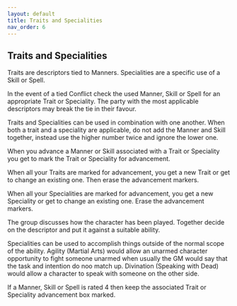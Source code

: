 ```yaml
---
layout: default
title: Traits and Specialities
nav_order: 6
---
```

## Traits and Specialities

Traits are descriptors tied to Manners.
Specialities are a specific use of a Skill or Spell.

In the event of a tied Conflict check the used Manner, Skill or Spell for an appropriate Trait or Speciality. The party with the most applicable descriptors may break the tie in their favour.

Traits and Specialities can be used in combination with one another. When both a trait and a speciality are applicable, do not add the Manner and Skill together, instead use the higher number twice and ignore the lower one.

When you advance a Manner or Skill associated with a Trait or Speciality you get to mark the Trait or Speciality for advancement.

When all your Traits are marked for advancement, you get a new Trait or get to change an existing one. Then erase the advancement markers.

When all your Specialities are marked for advancement, you get a new Speciality or get to change an existing one. Erase the advancement markers.

The group discusses how the character has been played. Together decide on the descriptor and put it against a suitable ability. 

Specialities can be used to accomplish things outside of the normal scope of the ability. Agility (Martial Arts) would allow an unarmed character opportunity to fight someone unarmed when usually the GM would say that the task and intention do noo match up. Divination (Speaking with Dead) would allow a character to speak with someone on the other side. 

If a Manner, Skill or Spell is rated 4 then keep the associated Trait or Speciality advancement box marked.

